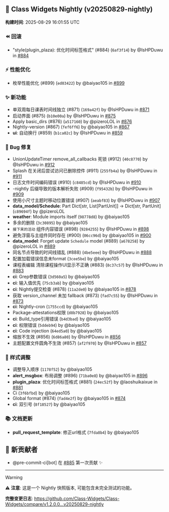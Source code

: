 ## 🌙 Class Widgets Nightly (v20250829-nightly)


**构建时间**: 2025-08-29 16:01:55 UTC



### ⏪ 回滚
- "style(plugin_plaza): 优化时间标签格式" (#884) (`6af3f14`) by @IsHPDuwu in [#884](https://github.com/Class-Widgets/Class-Widgets/pull/884)


### ⚡ 性能优化
- 枚举性能优化 (#899) (`ed03422`) by @baiyao105 in [#899](https://github.com/Class-Widgets/Class-Widgets/pull/899)


### ✨ 新功能
- 单双周每日课表时间线独立 (#871) (`169a42f`) by @IsHPDuwu in [#871](https://github.com/Class-Widgets/Class-Widgets/pull/871)
- 启动界面 (#875) (`b10e00a`) by @IsHPDuwu in [#875](https://github.com/Class-Widgets/Class-Widgets/pull/875)
- Apply basic_dirs (#876) (`a517160`) by @pizeroLOL in [#876](https://github.com/Class-Widgets/Class-Widgets/pull/876)
- Nightly-version (#867) (`fef6ff6`) by @baiyao105 in [#867](https://github.com/Class-Widgets/Class-Widgets/pull/867)
- **ui**: 自动换行 (#859) (`b1ca02c`) by @IsHPDuwu in [#859](https://github.com/Class-Widgets/Class-Widgets/pull/859)


### 🐛 Bug 修复
- UnionUpdateTimer remove_all_callbacks 死锁 (#912) (`40c8770`) by @IsHPDuwu in [#912](https://github.com/Class-Widgets/Class-Widgets/pull/912)
- Splash 在关闭后尝试访问已删除控件 (#911) (`255fb4a`) by @IsHPDuwu in [#911](https://github.com/Class-Widgets/Class-Widgets/pull/911)
- 日志文件时间编码错误 (#910) (`c8485cd`) by @IsHPDuwu in [#910](https://github.com/Class-Widgets/Class-Widgets/pull/910)
- -nightly 后缀导致的版本解析失败 (#909) (`f95432b`) by @IsHPDuwu in [#909](https://github.com/Class-Widgets/Class-Widgets/pull/909)
- 使用小尺寸主题时移动位置错误 (#907) (`aeabf83`) by @IsHPDuwu in [#907](https://github.com/Class-Widgets/Class-Widgets/pull/907)
- **data_model/Schedule**: Part Dict[str, List[PartUnit]] -> Dict[str, PartUnit] (`c89694f`) by @pizeroLOL
- **weather**: Module imports itself (`98778d8`) by @baiyao105
- 多余的删除 (`3c30895`) by @baiyao105
- `接下来的活动` 组件内容错误 (#898) (`9284255`) by @IsHPDuwu in [#898](https://github.com/Class-Widgets/Class-Widgets/pull/898)
- 避免浮窗与主组件同时存在 (#900) (`06cc96d`) by @baiyao105 in [#900](https://github.com/Class-Widgets/Class-Widgets/pull/900)
- **data_model**: Forget update `Schedule` model (#889) (`a678258`) by @pizeroLOL in [#889](https://github.com/Class-Widgets/Class-Widgets/pull/889)
- 同名节点导致的时间线错乱 (#888) (`4be5eee`) by @IsHPDuwu in [#888](https://github.com/Class-Widgets/Class-Widgets/pull/888)
- 配置加载错误信息未format (`3cee5be`) by @baiyao105
- 课程表编辑 清除课程操作UI显示不正确 (#883) (`8c37c57`) by @IsHPDuwu in [#883](https://github.com/Class-Widgets/Class-Widgets/pull/883)
- **ci**: Grep参数错误 (`3d560a5`) by @baiyao105
- **ci**: 输入值优先 (`75cb3ab`) by @baiyao105
- **ci**: Nightly提交检查 (#878) (`11a2de0`) by @baiyao105 in [#878](https://github.com/Class-Widgets/Class-Widgets/pull/878)
- 获取 version_channel 未加 fallback (#873) (`fad7c55`) by @IsHPDuwu in [#873](https://github.com/Class-Widgets/Class-Widgets/pull/873)
- **ci**: Nightly-cron (`1755ccd`) by @baiyao105
- Package-attestations权限 (`d8b7928`) by @baiyao105
- **ci**: Build_type引用错误 (`b4d3bad`) by @baiyao105
- **ci**: 权限错误 (`5ddeb94`) by @baiyao105
- **ci**: Code injection (`64ed5a0`) by @baiyao105
- 缩放不生效 (#856) (`6d86a80`) by @IsHPDuwu in [#856](https://github.com/Class-Widgets/Class-Widgets/pull/856)
- 主题配置文件圆角不生效 (#857) (`af2f970`) by @IsHPDuwu in [#857](https://github.com/Class-Widgets/Class-Widgets/pull/857)


### 💄 样式调整
- 调整导入顺序 (`1178f52`) by @baiyao105
- **alert_msgbox**: 布局调整 (#896) (`71ba0e8`) by @baiyao105 in [#896](https://github.com/Class-Widgets/Class-Widgets/pull/896)
- **plugin_plaza**: 优化时间标签格式 (#881) (`24ec52f`) by @laoshuikaixue in [#881](https://github.com/Class-Widgets/Class-Widgets/pull/881)
- Ci (`3f6bfbd`) by @baiyao105
- Global format (#874) (`fad4e2f`) by @baiyao105 in [#874](https://github.com/Class-Widgets/Class-Widgets/pull/874)
- **ci**: 双引号 (`8f18527`) by @baiyao105


### 📚 文档更新
- **pull_request_template**: 修正url格式 (`7fda8b4`) by @baiyao105




## 🎉 新贡献者

- @pre-commit-ci[bot] 在 [#885](https://github.com/Class-Widgets/Class-Widgets/pull/885) 第一次贡献 ✨



---
> [!WARNING]
> ⚠️ **注意**: 这是一个 Nightly 快照版本, 可能包含未完全测试的功能。


**完整变更日志**: https://github.com/Class-Widgets/Class-Widgets/compare/v1.2.0.0...v20250829-nightly
<!-- generated by git-cliff for nightly build -->
